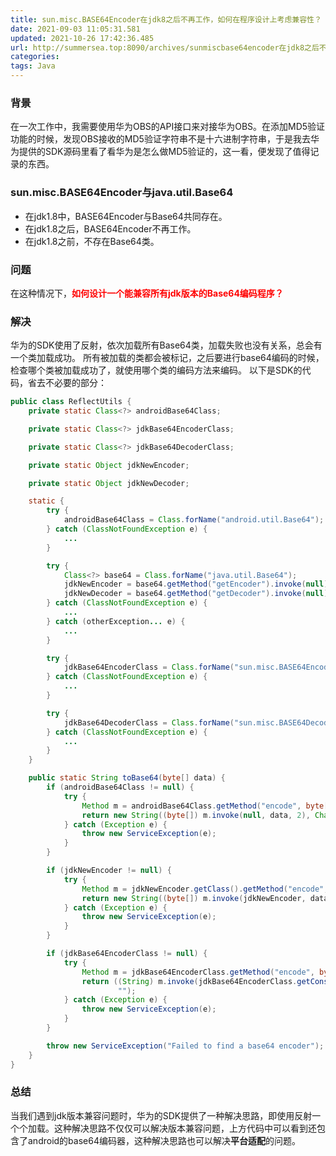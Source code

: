```yaml
---
title: sun.misc.BASE64Encoder在jdk8之后不再工作，如何在程序设计上考虑兼容性？
date: 2021-09-03 11:05:31.581
updated: 2021-10-26 17:42:36.485
url: http://summersea.top:8090/archives/sunmiscbase64encoder在jdk8之后不再工作如何在程序设计上提供兼容性考虑
categories: 
tags: Java
---
```


### 背景


在一次工作中，我需要使用华为OBS的API接口来对接华为OBS。在添加MD5验证功能的时候，发现OBS接收的MD5验证字符串不是十六进制字符串，于是我去华为提供的SDK源码里看了看华为是怎么做MD5验证的，这一看，便发现了值得记录的东西。


### sun.misc.BASE64Encoder与java.util.Base64
- 在jdk1.8中，BASE64Encoder与Base64共同存在。
- 在jdk1.8之后，BASE64Encoder不再工作。
- 在jdk1.8之前，不存在Base64类。


### 问题
在这种情况下，<font color="red">**如何设计一个能兼容所有jdk版本的Base64编码程序？**</font>

### 解决

华为的SDK使用了反射，依次加载所有Base64类，加载失败也没有关系，总会有一个类加载成功。
所有被加载的类都会被标记，之后要进行base64编码的时候，检查哪个类被加载成功了，就使用哪个类的编码方法来编码。
以下是SDK的代码，省去不必要的部分：
```java
public class ReflectUtils {
    private static Class<?> androidBase64Class;

    private static Class<?> jdkBase64EncoderClass;

    private static Class<?> jdkBase64DecoderClass;

    private static Object jdkNewEncoder;

    private static Object jdkNewDecoder;

    static {
        try {
            androidBase64Class = Class.forName("android.util.Base64");
        } catch (ClassNotFoundException e) {
            ...
        }

        try {
            Class<?> base64 = Class.forName("java.util.Base64");
            jdkNewEncoder = base64.getMethod("getEncoder").invoke(null);
            jdkNewDecoder = base64.getMethod("getDecoder").invoke(null);
        } catch (ClassNotFoundException e) {
            ...
        } catch (otherException... e) {
            ...
        }

        try {
            jdkBase64EncoderClass = Class.forName("sun.misc.BASE64Encoder");
        } catch (ClassNotFoundException e) {
            ...
        }

        try {
            jdkBase64DecoderClass = Class.forName("sun.misc.BASE64Decoder");
        } catch (ClassNotFoundException e) {
            ...
        }
    }

    public static String toBase64(byte[] data) {
        if (androidBase64Class != null) {
            try {
                Method m = androidBase64Class.getMethod("encode", byte[].class, int.class);
                return new String((byte[]) m.invoke(null, data, 2), Charset.defaultCharset());
            } catch (Exception e) {
                throw new ServiceException(e);
            }
        }

        if (jdkNewEncoder != null) {
            try {
                Method m = jdkNewEncoder.getClass().getMethod("encode", byte[].class);
                return new String((byte[]) m.invoke(jdkNewEncoder, data), StandardCharsets.UTF_8).replaceAll("\\s", "");
            } catch (Exception e) {
                throw new ServiceException(e);
            }
        }

        if (jdkBase64EncoderClass != null) {
            try {
                Method m = jdkBase64EncoderClass.getMethod("encode", byte[].class);
                return ((String) m.invoke(jdkBase64EncoderClass.getConstructor().newInstance(), data)).replaceAll("\\s",
                        "");
            } catch (Exception e) {
                throw new ServiceException(e);
            }
        }

        throw new ServiceException("Failed to find a base64 encoder");
    }
}
```

### 总结
当我们遇到jdk版本兼容问题时，华为的SDK提供了一种解决思路，即使用反射一个个加载。这种解决思路不仅仅可以解决版本兼容问题，上方代码中可以看到还包含了android的base64编码器，这种解决思路也可以解决**平台适配**的问题。
